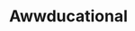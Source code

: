 ---
title: Awwducational
crosslinks:
- BatFacts
- livven
- newsforjenna
- Ewwducational
- aww
- ShittyAnimalFacts
- todayilearned
- awwnverts
- awwwtf
- TurtleFacts
- aardvarks
- nocontext
- pics
- ProperAnimalNames
- IAmA
- natureismetal
- exmormon
- ahhducational
- GardenWild
- mildlypenis
---
